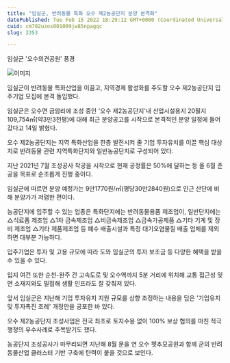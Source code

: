 ```yaml
---
title: "임실군, 반려동물 특화 오수 제2농공단지 분양 본격화"
datePublished: Tue Feb 15 2022 18:29:12 GMT+0000 (Coordinated Universal Time)
cuid: cm702uzos001009jw85npagqc
slug: 3353

---
```



임실군 '오수의견공원' 풍경

![이미지](https://cdn.hashnode.com/res/hashnode/image/upload/v1739253889969/204c1fd6-0624-43d3-ab94-cfafd5a455ed.jpeg)

임실군이 반려동물 특화산업을 이끌고, 지역경제 활성화를 주도할 오수 제2농공단지 입주기업 모집에 본격 돌입했다.

임실군은 오수면 금암리에 조성 중인 '오수 제2농공단지'내 산업시설용지 20필지 109,754㎡(약3만3천평)에 대해 최근 분양공고를 시작으로 본격적인 분양 일정에 들어갔다고 14일 밝혔다.

오수 제2농공단지는 지역 특화산업을 한층 발전시켜 줄 기업 투자유치를 이끌 핵심 대상지로 반려동물 관련 지역특화단지와 일반농공단지로 구성되어 있다.

지난 2021년 7월 조성공사 착공을 시작으로 현재 공정률은 50%에 달하는 등 올 6월 준공을 목표로 순조롭게 진행 중이다.

임실군에 따르면 분양 예정가는 9만1770원/㎡(평당30만2840원)으로 인근 산단에 비해 분양가가 저렴한 편이다.

농공단지에 입주할 수 있는 업종은 특화단지에는 반려동물용품 제조업이, 일반단지에는 △식료품 제조업 △1차 금속제조업 △비금속제조업 △금속가공제품 △기타 기계 및 장비 제조업 △기타 제품제조업 등 폐수 배출시설과 특정 대기오염물질 배출 업체를 제외하면 대부분 가능하다.

입주기업은 투자 및 고용 규모에 따라 도와 임실군의 투자 보조금 등 다양한 혜택을 받을 수 있을 수 있다.

입지 여건 또한 순천-완주 간 고속도로 및 오수역까지 5분 거리에 위치해 교통 접근성 및 면 소재지와도 밀접해 생활 인프라도 잘 갖춰져 있다.

앞서 임실군은 지난해 기업 투자유치 지원 규모를 상향 조정하는 내용을 담은 '기업유치 및 투자촉진 조례' 개정안을 공포한 바 있다.

오수 제2농공단지 조성사업은 전국 최초로 토지수용 없이 100% 보상 협의를 마친 적극 행정의 우수사례로 주목받기도 했다.

농공단지 조성공사가 마무리되면 지난해 8월 문을 연 오수 펫추모공원과 함께 군의 반려동물산업 클러스터 기반 구축에 탄력이 붙을 것으로 보인다.
